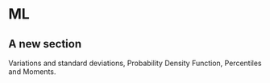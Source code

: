 # ML
A new section
------------
Variations and standard deviations, Probability Density Function, Percentiles and Moments.
